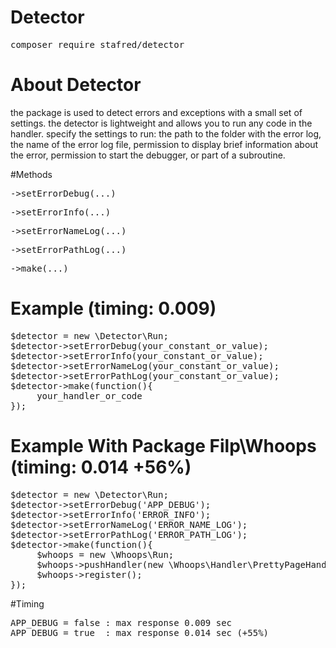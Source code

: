 # Detector

<pre>
composer require stafred/detector
</pre>

# About Detector

the package is used to detect errors and exceptions with a small set of settings. 
the detector is lightweight and allows you to run any code in the handler. 
specify the settings to run: the path to the folder with the error log, 
the name of the error log file, permission to display brief information 
about the error, permission to start the debugger, or part of a subroutine.

#Methods

<pre>
->setErrorDebug(...) 
</pre>
<pre>
->setErrorInfo(...) 
</pre>
<pre>
->setErrorNameLog(...) 
</pre>
<pre>
->setErrorPathLog(...) 
</pre>
<pre>
->make(...) 
</pre>

# Example (timing: 0.009)
<pre>
$detector = new \Detector\Run;
$detector->setErrorDebug(your_constant_or_value);
$detector->setErrorInfo(your_constant_or_value);
$detector->setErrorNameLog(your_constant_or_value);
$detector->setErrorPathLog(your_constant_or_value);
$detector->make(function(){
     your_handler_or_code
});
</pre>

# Example With Package Filp\Whoops (timing: 0.014 +56%)
<pre>
$detector = new \Detector\Run;
$detector->setErrorDebug('APP_DEBUG');
$detector->setErrorInfo('ERROR_INFO');
$detector->setErrorNameLog('ERROR_NAME_LOG');
$detector->setErrorPathLog('ERROR_PATH_LOG');
$detector->make(function(){
     $whoops = new \Whoops\Run;
     $whoops->pushHandler(new \Whoops\Handler\PrettyPageHandler);
     $whoops->register();
});
</pre>

#Timing
<pre>
APP_DEBUG = false : max response 0.009 sec
APP_DEBUG = true  : max response 0.014 sec (+55%)
</pre>